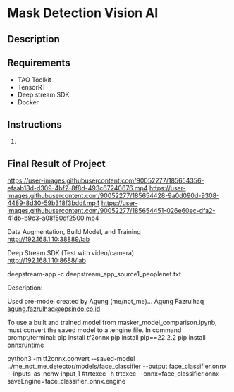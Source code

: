 # Mask Detection Vision AI 

## Description

## Requirements
* TAO Toolkit
* TensorRT
* Deep stream SDK
* Docker

## Instructions
1. 

## Final Result of Project
https://user-images.githubusercontent.com/90052277/185654356-efaab18d-d309-4bf2-8f8d-493c67240676.mp4
https://user-images.githubusercontent.com/90052277/185654428-9a0d090d-9308-4489-8d30-59b318f3bddf.mp4
https://user-images.githubusercontent.com/90052277/185654451-026e60ec-dfa2-41db-b9c3-a08f50df2500.mp4




Data Augmentation, Build Model, and Training <br/>
http://192.168.1.10:38889/lab
<br/>

Deep Stream SDK (Test with video/camera) <br/>
http://192.168.1.10:8688/lab 
<br/>

deepstream-app -c deepstream_app_source1_peoplenet.txt

Description: 

Used pre-model created by Agung (me/not_me)... 
Agung Fazrulhaq agung.fazrulhaq@epsindo.co.id

To use a built and trained model from masker_model_comparison.ipynb, must convert the saved model to a .engine file. In command prompt/terminal:
pip install tf2onnx
pip install pip==22.2.2
pip install onnxruntime

python3 -m tf2onnx.convert --saved-model ../me_not_me_detector/models/face_classifier --output face_classifier.onnx --inputs-as-nchw input_1
#trtexec -h
trtexec --onnx=face_classifier.onnx --saveEngine=face_classifier_onnx.engine


